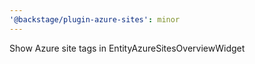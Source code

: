 ```yaml
---
'@backstage/plugin-azure-sites': minor
---
```


Show Azure site tags in EntityAzureSitesOverviewWidget
